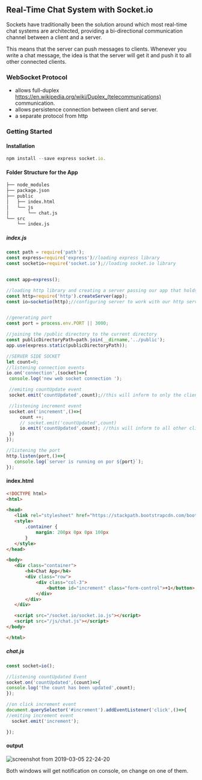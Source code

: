 ## Real-Time Chat System with Socket.io
Sockets have traditionally been the solution around which most real-time chat systems are architected, providing a bi-directional communication channel between a client and a server.

This means that the server can push messages to clients. Whenever you write a chat message, the idea is that the server will get it and push it to all other connected clients.

### WebSocket Protocol
* allows full-duplex https://en.wikipedia.org/wiki/Duplex_(telecommunications) communication.
* allows persistence connection between client and server.
* a separate protocol from http

### Getting Started 
#### Installation
```javascript
npm install --save express socket.io.
```


#### Folder Structure for the App
```bash
├── node_modules
├── package.json
├── public
│   ├── index.html
│   └── js
│       └── chat.js
└── src
    └── index.js
  ```
 
 ##### index.js
 ```javascript
 const path = require('path');
const express=require('express')//loading express library
const socketio=require('socket.io');//loading socket.io library


const app=express();

//loading http library and creating a server passing our app that holds a express()
const http=require('http').createServer(app);
const io=socketio(http);//configuring server to work with our http server


//generating port 
const port = process.env.PORT || 3000;

//joining the /public directory to the current directory   
const publicDirectoryPath=path.join(__dirname,'../public');
app.use(express.static(publicDirectoryPath));

//SERVER SIDE SOCKET
let count=0;
//listening connection events
io.on('connection',(socket)=>{
  console.log('new web socket connection ');

  //emiting countUpdate event
  socket.emit('countUpdated',count);//this will inform to only the client who is in communication.

  //listening increment event
  socket.on('increment',()=>{
      count ++;
      // socket.emit('countUpdated',count)
      io.emit('countUpdated',count); //this will inform to all other client about the changes.
  })
});

//listening the port 
http.listen(port,()=>{
    console.log(`server is running on por ${port}`);
});
```

 #### index.html 
 ```html
 <!DOCTYPE html>
<html>

<head>
    <link rel="stylesheet" href="https://stackpath.bootstrapcdn.com/bootstrap/4.3.1/css/bootstrap.min.css">
    <style>
        .container {
            margin: 200px 0px 0px 100px
        }
    </style>
</head>

<body>
    <div class="container">
        <h4>Chat App</h4>
        <div class="row">
            <div class="col-3">
                <button id="increment" class="form-control">+1</button>
            </div>
        </div>
    </div>

    <script src="/socket.io/socket.io.js"></script>
    <script src="/js/chat.js"></script>
</body>

</html>
```

##### chat.js
```javascript
const socket=io();

//listening countUpdated Event
socket.on('countUpdated',(count)=>{
console.log('the count has been updated',count);
});

//on click increment event 
document.querySelector('#increment').addEventListener('click',()=>{
//emiting increment event
  socket.emit('increment');

});
```

#### output
![screenshot from 2019-03-05 22-24-20](https://user-images.githubusercontent.com/47861774/53821324-ae645a00-3f95-11e9-87e9-01ea450507ff.png)

Both windows will get notification on console, on change on one of them.


   
